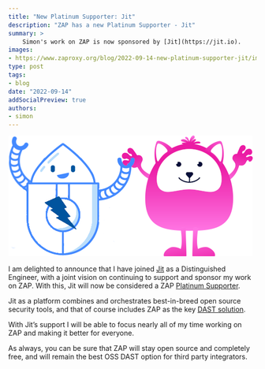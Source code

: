 ```yaml
---
title: "New Platinum Supporter: Jit"
description: "ZAP has a new Platinum Supporter - Jit"
summary: >
    Simon's work on ZAP is now sponsored by [Jit](https://jit.io).
images:
- https://www.zaproxy.org/blog/2022-09-14-new-platinum-supporter-jit/images/zapbot-jit.png
type: post
tags:
- blog
date: "2022-09-14"
addSocialPreview: true
authors:
- simon
---
```


[![ZAPBot and Jit](images/zapbot-jit.png)](https://jit.io/zap)

I am delighted to announce that I have joined [Jit](https://jit.io) as a Distinguished Engineer, 
with a joint vision on continuing to support and sponsor my work on ZAP. 
With this, Jit will now be considered a ZAP [Platinum Supporter](/supporters/).

Jit as a platform combines and orchestrates best-in-breed open source security tools, 
and that of course includes ZAP as the key [DAST solution](https://www.jit.io/zap).

With Jit’s support I will be able to focus nearly all of my time working on ZAP and making it better for everyone.

As always, you can be sure that ZAP will stay open source and completely free, and will remain the best OSS DAST option for third party integrators.
